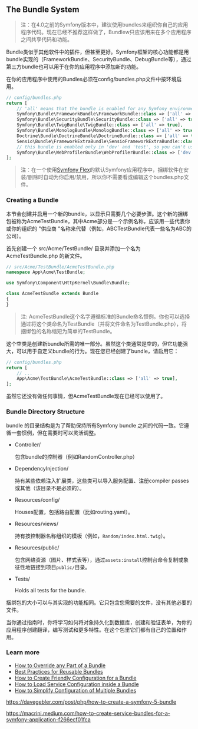 ## The Bundle System

> 注：在4.0之前的Symfony版本中，建议使用bundles来组织你自己的应用程序代码。现在已经不推荐这样做了，Bundlew只应该用来在多个应用程序之间共享代码和功能。

Bundle类似于其他软件中的插件，但甚至更好。Symfony框架的核心功能都是用bundle实现的（FrameworkBundle、SecurityBundle、DebugBundle等），通过第三方bundle也可以用于在你的应用程序中添加新的功能。

在你的应用程序中使用的Bundles必须在config/bundles.php文件中按环境启用。

```php
// config/bundles.php
return [
    // 'all' means that the bundle is enabled for any Symfony environment
    Symfony\Bundle\FrameworkBundle\FrameworkBundle::class => ['all' => true],
    Symfony\Bundle\SecurityBundle\SecurityBundle::class => ['all' => true],
    Symfony\Bundle\TwigBundle\TwigBundle::class => ['all' => true],
    Symfony\Bundle\MonologBundle\MonologBundle::class => ['all' => true],
    Doctrine\Bundle\DoctrineBundle\DoctrineBundle::class => ['all' => true],
    Sensio\Bundle\FrameworkExtraBundle\SensioFrameworkExtraBundle::class => ['all' => true],
    // this bundle is enabled only in 'dev' and 'test', so you can't use it in 'prod'
    Symfony\Bundle\WebProfilerBundle\WebProfilerBundle::class => ['dev' => true, 'test' => true],
];
```

> 注：在一个使用[Symfony Flex](https://symfony.com/doc/current/setup.html#symfony-flex)的默认Symfony应用程序中，捆绑软件在安装/删除时自动为你启用/禁用，所以你不需要看或编辑这个bundles.php文件。



### Creating a Bundle

本节会创建并启用一个新的bundle，以显示只需要几个必要步骤。这个新的捆绑包被称为AcmeTestBundle，其中Acme部分是一个示例名称，应该用一些代表你或你的组织的 "供应商 "名称来代替（例如，ABCTestBundle代表一些名为ABC的公司）。

首先创建一个 src/Acme/TestBundle/ 目录并添加一个名为 AcmeTestBundle.php 的新文件。

```php
// src/Acme/TestBundle/AcmeTestBundle.php
namespace App\Acme\TestBundle;

use Symfony\Component\HttpKernel\Bundle\Bundle;

class AcmeTestBundle extends Bundle
{
}
```

>  注: AcmeTestBundle这个名字遵循标准的Bundle命名惯例。你也可以选择通过将这个类命名为TestBundle（并将文件命名为TestBundle.php），将捆绑包的名称缩短为简单的TestBundle。



这个空类是创建新bundle所需的唯一部分。虽然这个类通常是空的，但它功能强大，可以用于自定义bundle的行为。现在您已经创建了bundle，请启用它：

```php
// config/bundles.php
return [
    // ...
    App\Acme\TestBundle\AcmeTestBundle::class => ['all' => true],
];
```

虽然它还没有做任何事情，但AcmeTestBundle现在已经可以使用了。





### Bundle Directory Structure

bundle 的目录结构是为了帮助保持所有Symfony bundle 之间的代码一致。它遵循一套惯例，但在需要时可以灵活调整。

- Controller/

  包含bundle的控制器（例如RandomController.php）

- DependencyInjection/

  持有某些依赖注入扩展类，这些类可以导入服务配置、注册compiler passes或其他（该目录不是必须的）。

- Resources/config/

  Houses配置，包括路由配置（比如routing.yaml）。

- Resources/views/

  持有按控制器名称组织的模板（例如，`Random/index.html.twig`）。

- Resources/public/

  包含网络资源（图片、样式表等），通过`assets:install`控制台命令复制或象征性地链接到项目`public/`目录。

- Tests/

  Holds all tests for the bundle.

捆绑包的大小可以与其实现的功能相同。它只包含您需要的文件，没有其他必要的文件。

当你通过指南时，你将学习如何将对象持久化到数据库，创建和验证表单，为你的应用程序创建翻译，编写测试和更多特性。在这个包里它们都有自己的位置和作用。



### Learn more

- [How to Override any Part of a Bundle](https://symfony.com/doc/5.4/bundles/override.html)
- [Best Practices for Reusable Bundles](https://symfony.com/doc/5.4/bundles/best_practices.html)
- [How to Create Friendly Configuration for a Bundle](https://symfony.com/doc/5.4/bundles/configuration.html)
- [How to Load Service Configuration inside a Bundle](https://symfony.com/doc/5.4/bundles/extension.html)
- [How to Simplify Configuration of Multiple Bundles](https://symfony.com/doc/5.4/bundles/prepend_extension.html)



https://davegebler.com/post/php/how-to-create-a-symfony-5-bundle

https://macrini.medium.com/how-to-create-service-bundles-for-a-symfony-application-f266ecf01fca

